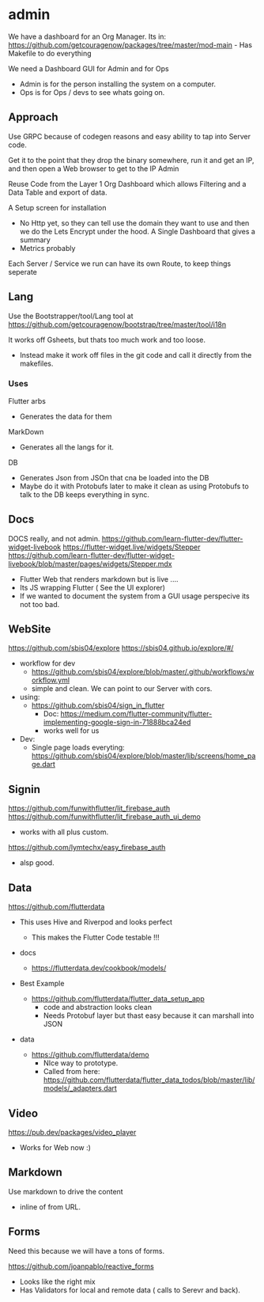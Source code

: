 # admin

We have a dashboard for an Org Manager.
Its in: https://github.com/getcouragenow/packages/tree/master/mod-main
	- Has Makefile to do everything

We need a Dashboard GUI for Admin and for Ops
- Admin is for the person installing the system on a computer.
- Ops is for Ops / devs to see whats going on.

## Approach
Use GRPC because of codegen reasons and easy ability to tap into Server code.

Get it to the point that they drop the binary somewhere, run it and get an IP, and then open a Web browser to get to the IP Admin

Reuse Code from the Layer 1 Org Dashboard which allows Filtering and a Data Table and export of data.

A Setup screen for installation
- No Http yet, so they can tell use the domain they want to use and then we do the Lets Encrypt under the hood.
A Single Dashboard that gives a summary
- Metrics probably

Each Server / Service we run can have its own Route, to keep things seperate

## Lang

Use the Bootstrapper/tool/Lang tool at https://github.com/getcouragenow/bootstrap/tree/master/tool/i18n

It works off Gsheets, but thats too much work and too loose.
- Instead make it work off files in the git code and call it directly from the makefiles.

### Uses

Flutter arbs
- Generates the data for them 

MarkDown
- Generates all the langs for it.

DB
- Generates Json from JSOn that cna be loaded into the DB
- Maybe do it with Protobufs later to make it clean as using Protobufs to talk to the DB keeps everything in sync.

## Docs

DOCS really, and not admin.
https://github.com/learn-flutter-dev/flutter-widget-livebook
https://flutter-widget.live/widgets/Stepper
https://github.com/learn-flutter-dev/flutter-widget-livebook/blob/master/pages/widgets/Stepper.mdx
- Flutter Web that renders markdown but is live ....
- Its JS wrapping Flutter ( See the UI explorer)
- If we wanted to document the system from a GUI usage perspecive its not too bad.

## WebSite

https://github.com/sbis04/explore
https://sbis04.github.io/explore/#/
- workflow for dev
	- https://github.com/sbis04/explore/blob/master/.github/workflows/workflow.yml
	- simple and clean. We can point to our Server with cors.
- using:
	- https://github.com/sbis04/sign_in_flutter
		- Doc: https://medium.com/flutter-community/flutter-implementing-google-sign-in-71888bca24ed
		- works well for us
- Dev:
	- Single page loads everyting: https://github.com/sbis04/explore/blob/master/lib/screens/home_page.dart

## Signin

https://github.com/funwithflutter/lit_firebase_auth
https://github.com/funwithflutter/lit_firebase_auth_ui_demo
- works with all plus custom.

https://github.com/lymtechx/easy_firebase_auth
- alsp good.


## Data

https://github.com/flutterdata
- This uses Hive and Riverpod and looks perfect
	- This makes the Flutter Code testable !!!
- docs
	- https://flutterdata.dev/cookbook/models/

- Best Example
	- https://github.com/flutterdata/flutter_data_setup_app
		- code and abstraction looks clean
		- Needs Protobuf layer but thast easy because it can marshall into JSON 
- data
	- https://github.com/flutterdata/demo
		- NIce way to prototype.
		- Called from here: https://github.com/flutterdata/flutter_data_todos/blob/master/lib/models/_adapters.dart

## Video

https://pub.dev/packages/video_player
- Works for Web now :)

## Markdown

Use markdown to drive the content
- inline of from URL.

## Forms

Need this because we will have a tons of forms.

https://github.com/joanpablo/reactive_forms
- Looks like the right mix 
- Has Validators for local and remote data ( calls to Serevr and back).


